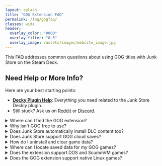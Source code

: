 ```yaml
---
layout: splash
title: "GOG Extension FAQ"
permalink: /faq/gogfaq/
classes: wide
header:
  overlay_color: "#000"
  overlay_filter: "0.5"
  overlay_image: /assets/images/website_image.jpg
---
```

<div class="spacer mt-4"></div>

  This FAQ addresses common questions about using GOG titles with Junk Store on the Steam Deck.

<h2>Need Help or More Info?</h2>
<p>Here are your best starting points:</p>
<ul>
  <li>
    <strong><a href="{{ '/deckyhelp' | relative_url }}">Decky Plugin Help</a></strong>: Everything you need related to the Junk Store Deckly plugin.
  </li>
<li>
    Still stuck? Ask us on 
    <a href="https://www.reddit.com/r/JunkStore/" target="_blank">Reddit</a> or 
    <a href="https://discord.gg/6mRUhR6Teh" target="_blank">Discord</a>.
  </li>
</ul>

<!-- FAQ Entries -->
<details class="faq-box">
  <summary>Where can I find the GOG extension?</summary>
  <p>
    It is only available to our Ko-fi & Patreon supporters. You can either subscribe as a monthly supporter, or you can purchase it as a one off through 
    <a href="https://ko-fi.com/junkstore/shop" target="_blank">Ko-fi</a> or 
    <a href="https://www.patreon.com/junkstore/shop" target="_blank">Patreon</a>. 
    Once you have it, you have it. We can't take away Gog functionality/integration with the Junk Store plugin. All funds go back into the enhancement and development of Junk Store.
  </p>
</details>

<details class="faq-box">
  <summary>Why isn't GOG free to use?</summary>
  <p>
    GOG support is available to paid supporters, and while we'd love to offer it for free, there's a lot of behind-the-scenes work and resources involved in creating and maintaining Junk Store. We appreciate your understanding and support as we continue to improve and expand Junk Store. All funds go back into the enhancement and development of Junk Store.
  </p>
</details>

<details class="faq-box">
  <summary>Does Junk Store automatically install DLC content too?</summary>
  <p>
    Yes, at the moment it will automatically install DLC content by default.
  </p>
</details>

<details class="faq-box">
  <summary>Does Junk Store support GOG cloud saves?</summary>
   <p>
    This has not yet been looked at for implementation at this stage as it isn't a trivial problem to solve. It will require more resources and time than we currently have available.
  </p>
</details>

<details class="faq-box">
  <summary>How do I uninstall and clear game data?</summary>
  <p>
    First on the game screen in Junk-Store go to the sliders menu and select <strong>uninstall</strong>.
  </p>
  <p>
    Then depending on where you installed your games, you can find them in either <code>~/Games/gog</code> or <code>&lt;microsd&gt;/Games/gog</code>.
  </p>
  <p>
    Once you have located the games folder you can delete any remaining game files/data.
  </p>
</details>

<details class="faq-box">
  <summary>Where can I locate saved data for my GOG games?</summary>
  <p>
    First, you need to get the Steam ID for the game from the Junk Store game page. It will be at the bottom of the game info.
  </p>
  <p>
    You will then need to navigate to the save files in your compatdata folder. This is an example of the path for saved games in GOG:
  </p>
  <code>.local/share/Steam/steamapps/compatdata/2237305483/pfx/drive_c/users/steamuser/AppData/Roaming/Lonely Troops/Hero of the Kingdom II</code>
</details>

<details class="faq-box">
  <summary>Does the extension support DOS and ScummVM games?</summary>
  <p>
    DOS games and some ScummVM games are not supported via the GOG extension.
  </p>
</details>

<details class="faq-box">
  <summary>Does the GOG extension support native Linux games?</summary>
  <p>
    No — the GOG extension is designed for Windows games running through Proton. Native Linux games from GOG are not currently supported, as Junk-Store relies on Proton’s compatibility layer for game execution and integration.
  </p>
</details>
